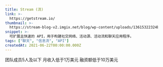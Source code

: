 ```yaml
---
title: Stream (流)
link: >-
  https://getstream.io/
thumbnail: >-
  https://stream-blog-v2.imgix.net/blog/wp-content/uploads/13615322324bdc24b1e0487a766ef171/8597527.png
snippet: >-
  可扩展且快速的 API，用于构建社交网络、活动源、活动流和聊天应用程序。
tags: ["聊天", "信息流", "API"]
createdAt: 2021-06-22T00:00:00.000Z
---
```

团队成员5人及以下
月收入低于1万美元
融资额低于10万美元